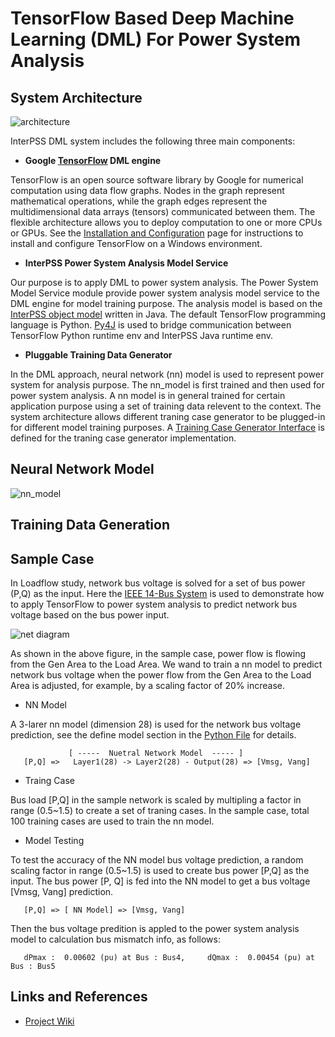 # TensorFlow Based Deep Machine Learning (DML) For Power System Analysis

## System Architecture

![architecture](https://github.com/interpss/DeepMachineLearning/blob/master/ipss.dml/doc/image/dmp_architecture.png)

InterPSS DML system includes the following three main components:

* **Google [TensorFlow](https://www.tensorflow.org/) DML engine**

TensorFlow is an open source software library by Google for numerical computation using data flow graphs. Nodes in the graph represent mathematical operations, while the graph edges represent the multidimensional data arrays (tensors) communicated between them. The flexible architecture allows you to deploy computation to one or more CPUs or GPUs. See the [Installation and Configuration](https://github.com/interpss/DeepMachineLearning/wiki/Runtime-Env-Setup#installation-and-configuration) page for instructions to install and configure TensorFlow on a Windows environment.   

* **InterPSS Power System Analysis Model Service**

Our purpose is to apply DML to power system analysis. The Power System Model Service module provide power system analysis model service to the DML engine for model training purpose. The analysis model is based on the [InterPSS object model](www.interpss.org) written in Java. The default TensorFlow programming language is Python. [Py4J](https://www.py4j.org/) is used to bridge communication between TensorFlow Python runtime env and InterPSS Java runtime env. 

* **Pluggable Training Data Generator**

In the DML approach, neural network (nn) model is used to represent power system for analysis purpose. The nn_model is first trained and then used for power system analysis. A nn model is in general trained for certain application purpose using a set of training data relevent to the context. The system architecture allows different traning case generator to be plugged-in for different model training purposes. A  [Training Case Generator Interface](https://github.com/interpss/DeepMachineLearning/blob/master/ipss.dml/src/org/interpss/service/train/ITrainCaseBuilder.java) is defined for the traning case generator implementation.    


## Neural Network Model

![nn_model](https://github.com/interpss/DeepMachineLearning/blob/master/ipss.dml/doc/image/dmp_nn_layer.png)

## Training Data Generation


## Sample Case

In Loadflow study, network bus voltage is solved for a set of bus power (P,Q) as the input. Here the [IEEE 14-Bus System](https://github.com/interpss/DeepMachineLearning/blob/master/ipss.dml/doc/image/IEEE14Bus.jpg) is used to demonstrate how to apply TensorFlow to power system analysis to predict network bus voltage based on the bus power input.

![net diagram](https://github.com/interpss/DeepMachineLearning/blob/master/ipss.dml/doc/image/IEEE14Bus_small.jpg)

As shown in the above figure, in the sample case, power flow is flowing from the Gen Area to the Load Area. We wand to train a nn model to predict network bus voltage when the power flow from the Gen Area to the Load Area is adjusted, for example, by a scaling factor of 20% increase.

 * NN Model

A 3-larer nn model (dimension 28) is used for the network bus voltage prediction, see the define model section in the [Python File](https://github.com/interpss/DeepMachineLearning/blob/master/ipss.dml/py/loadflow.py) for details.

```      
             [ -----  Nuetral Network Model  ----- ]
   [P,Q] =>   Layer1(28) -> Layer2(28) - Output(28) => [Vmsg, Vang]
```

 * Traing Case
 
Bus load [P,Q] in the sample network is scaled by multipling a factor in range (0.5~1.5) to create a set of traning cases. In the sample case, total 100 training cases are used to train the nn model. 

 * Model Testing

To test the accuracy of the NN model bus voltage prediction, a random scaling factor in range (0.5~1.5) is used to create bus power [P,Q] as the input. The bus power [P, Q] is fed into the NN model to get a bus voltage [Vmsg, Vang] prediction.   

```      
   [P,Q] => [ NN Model] => [Vmsg, Vang]
```

Then the bus voltage predition is appled to the power system analysis model to calculation bus mismatch info, as follows: 

```
   dPmax :  0.00602 (pu) at Bus : Bus4,     dQmax :  0.00454 (pu) at Bus : Bus5
```

## Links and References

* [Project Wiki](https://github.com/interpss/DeepMachineLearning/wiki)
